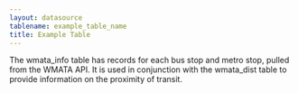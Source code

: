 ```yaml
---
layout: datasource
tablename: example_table_name
title: Example Table
---
```

<!--No need to put a header; the title in the front matter (above) will be used as a header-->

The wmata_info table has records for each bus stop and metro stop, pulled from the WMATA API. It is used in conjunction with the wmata_dist table to provide information on the proximity of transit. 